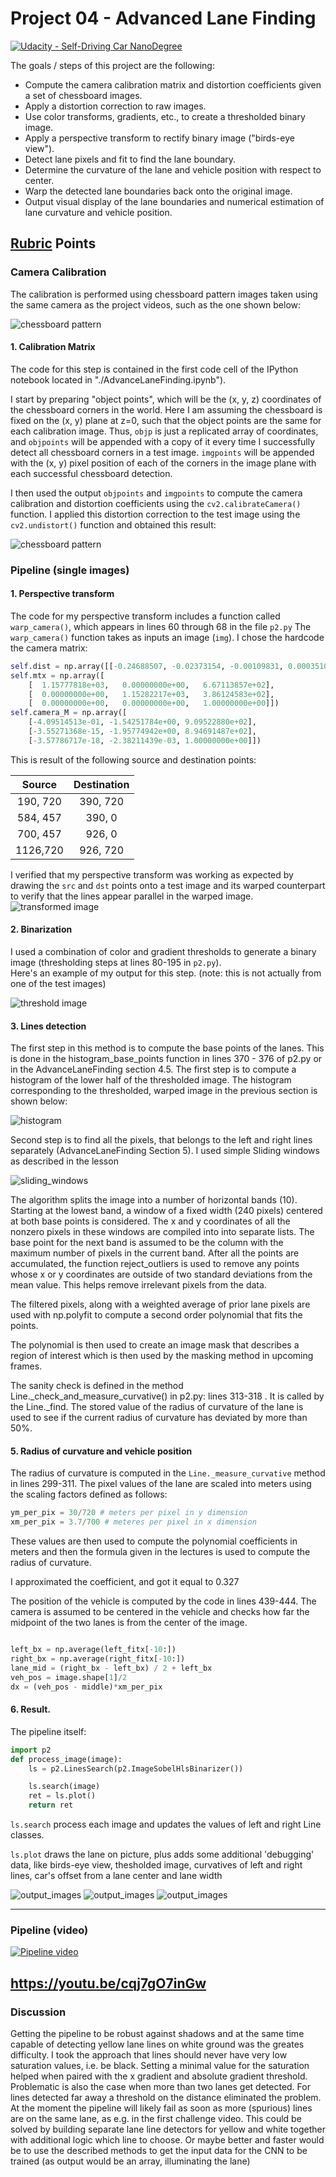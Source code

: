 # Project 04 - Advanced Lane Finding
[![Udacity - Self-Driving Car NanoDegree](https://s3.amazonaws.com/udacity-sdc/github/shield-carnd.svg)](http://www.udacity.com/drive)

The goals / steps of this project are the following:

* Compute the camera calibration matrix and distortion coefficients given a set of chessboard images.
* Apply a distortion correction to raw images.
* Use color transforms, gradients, etc., to create a thresholded binary image.
* Apply a perspective transform to rectify binary image ("birds-eye view").
* Detect lane pixels and fit to find the lane boundary.
* Determine the curvature of the lane and vehicle position with respect to center.
* Warp the detected lane boundaries back onto the original image.
* Output visual display of the lane boundaries and numerical estimation of lane curvature and vehicle position.

[//]: # (Image References)

[image1]: ./examples/undistort_output.png "Undistorted"
[image2]: ./test_images/test1.jpg "Road Transformed"
[image3]: ./examples/binary_combo_example.jpg "Binary Example"
[image4]: ./examples/warped_straight_lines.jpg "Warp Example"
[image5]: ./examples/color_fit_lines.jpg "Fit Visual"
[image6]: ./examples/example_output.jpg "Output"
[video1]: ./project_video.mp4 "Video"

## [Rubric](https://review.udacity.com/#!/rubrics/571/view) Points

### Camera Calibration

The calibration is performed using chessboard pattern images taken using the same camera as the project videos, such as the one shown below:

![chessboard pattern](./examples/chess_boards.png)

#### 1. Calibration Matrix

The code for this step is contained in the first code cell of the IPython notebook located in "./AdvanceLaneFinding.ipynb").  

I start by preparing "object points", which will be the (x, y, z) coordinates of the chessboard corners in the world. Here I am assuming the chessboard is fixed on the (x, y) plane at z=0, such that the object points are the same for each calibration image.  Thus, `objp` is just a replicated array of coordinates, and `objpoints` will be appended with a copy of it every time I successfully detect all chessboard corners in a test image.  `imgpoints` will be appended with the (x, y) pixel position of each of the corners in the image plane with each successful chessboard detection.  

I then used the output `objpoints` and `imgpoints` to compute the camera calibration and distortion coefficients using the `cv2.calibrateCamera()` function.  I applied this distortion correction to the test image using the `cv2.undistort()` function and obtained this result: 

![chessboard pattern](./examples/undistort_output.png)

### Pipeline (single images)

#### 1. Perspective transform

The code for my perspective transform includes a function called `warp_camera()`, which appears in lines 60 through 68 in the file `p2.py` 
The `warp_camera()` function takes as inputs an image (`img`). I chose the hardcode the camera matrix:

```python
self.dist = np.array([[-0.24688507, -0.02373154, -0.00109831, 0.00035107,   -0.00259869]])
self.mtx = np.array([
    [  1.15777818e+03,   0.00000000e+00,   6.67113857e+02],
    [  0.00000000e+00,   1.15282217e+03,   3.86124583e+02],
    [  0.00000000e+00,   0.00000000e+00,   1.00000000e+00]])
self.camera_M = np.array([
    [-4.09514513e-01, -1.54251784e+00, 9.09522880e+02],
    [-3.55271368e-15, -1.95774942e+00, 8.94691487e+02],
    [-3.57786717e-18, -2.38211439e-03, 1.00000000e+00]])
```

This is result of the following source and destination points:

| Source        | Destination   | 
|:-------------:|:-------------:| 
| 190, 720      | 390, 720      | 
| 584, 457      | 390,  0       |
| 700, 457      | 926,  0       |
| 1126,720      | 926, 720      |

I verified that my perspective transform was working as expected by drawing the `src` and `dst` points onto a test image and its warped counterpart to verify that the lines appear parallel in the warped image.
![transformed image](./examples/transform.png)

#### 2. Binarization

I used a combination of color and gradient thresholds to generate a binary image (thresholding steps at lines 80-195 in `p2.py`).  
Here's an example of my output for this step.  (note: this is not actually from one of the test images)

![threshold image](./examples/pic_threshold.png)

#### 3. Lines detection

The first step in this method is to compute the base points of the lanes. This is done in the histogram_base_points function in lines 370 - 376 of p2.py or in the AdvanceLaneFinding section 4.5. The first step is to compute a histogram of the lower half of the thresholded image. The histogram corresponding to the thresholded, warped image in the previous section is shown below:

![histogram](./examples/historgram.png)

Second step is to find all the pixels, that belongs to the left and right lines separately (AdvanceLaneFinding Section 5). I used simple Sliding windows as described in the lesson

![sliding_windows](./examples/sliding_windows.png)

The algorithm splits the image into a number of horizontal bands (10). Starting at the lowest band, a window of a fixed width (240 pixels) centered at both base points is considered. The x and y coordinates of all the nonzero pixels in these windows are compiled into into separate lists. The base point for the next band is assumed to be the column with the maximum number of pixels in the current band. After all the points are accumulated, the function reject_outliers is used to remove any points whose x or y coordinates are outside of two standard deviations from the mean value. This helps remove irrelevant pixels from the data.

The filtered pixels, along with a weighted average of prior lane pixels are used with np.polyfit to compute a second order polynomial that fits the points.

The polynomial is then used to create an image mask that describes a region of interest which is then used by the masking method in upcoming frames.

The sanity check is defined in the method Line._check_and_measure_curvative() in p2.py: lines 313-318 . It is called by the Line._find. The stored value of the radius of curvature of the lane is used to see if the current radius of curvature has deviated by more than 50%.

#### 5. Radius of curvature and vehicle position

The radius of curvature is computed in the `Line._measure_curvative` method in lines 299-311. The pixel values of the lane are scaled into meters using the scaling factors defined as follows:
```python
ym_per_pix = 30/720 # meters per pixel in y dimension
xm_per_pix = 3.7/700 # meteres per pixel in x dimension
```

These values are then used to compute the polynomial coefficients in meters and then the formula given in the lectures is used to compute the radius of curvature.

I approximated the coefficient, and got it equal to 0.327


The position of the vehicle is computed by the code in lines 439-444. The camera is assumed to be centered in the vehicle and checks how far the midpoint of the two lanes is from the center of the image.


```python

left_bx = np.average(left_fitx[-10:])
right_bx = np.average(right_fitx[-10:])
lane_mid = (right_bx - left_bx) / 2 + left_bx
veh_pos = image.shape[1]/2
dx = (veh_pos - middle)*xm_per_pix
```


#### 6. Result.

The pipeline itself:
```python
import p2
def process_image(image):
    ls = p2.LinesSearch(p2.ImageSobelHlsBinarizer())

    ls.search(image)
    ret = ls.plot()
    return ret
```
`ls.search` process each image and updates the values of left and right Line classes.

`ls.plot` draws the lane on picture, plus adds some additional 'debugging' data, like birds-eye view, thesholded image, curvatives of left and right lines, car's offset from a lane center and lane width

![output_images](./output_images/img4.jpg)
![output_images](./output_images/img613.jpg)
![output_images](./output_images/img637.jpg)

---

### Pipeline (video)

[![Pipeline video](./output_images/img4.jpg)](https://youtu.be/cqj7gO7inGw)

https://youtu.be/cqj7gO7inGw
---

### Discussion

Getting the pipeline to be robust against shadows and at the same time capable of detecting yellow lane lines on white ground was the greates difficulty. I took the approach that lines should never have very low saturation values, i.e. be black. Setting a minimal value for the saturation helped when paired with the x gradient and absolute gradient threshold. Problematic is also the case when more than two lanes get detected. For lines detected far away a threshold on the distance eliminated the problem. At the moment the pipeline will likely fail as soon as more (spurious) lines are on the same lane, as e.g. in the first challenge video. This could be solved by building separate lane line detectors for yellow and white together with additional logic which line to choose.
Or maybe better and faster would be to use the described methods to get the input data for the CNN to be trained (as output would be an array, illuminating the lane)
